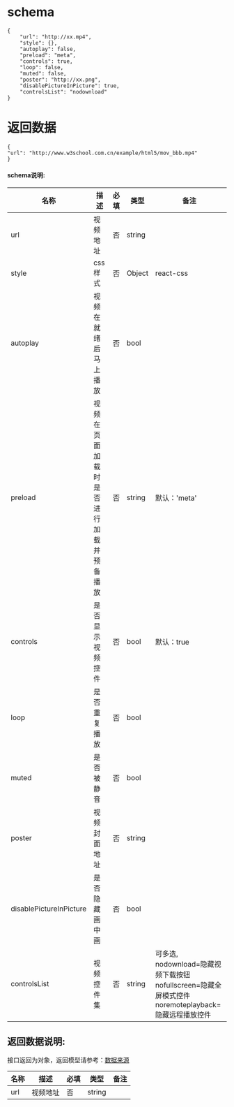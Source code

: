 # schema
```
{
	"url": "http://xx.mp4",
	"style": {},
	"autoplay": false,
	"preload": "meta",
	"controls": true,
	"loop": false,
	"muted": false,
	"poster": "http://xx.png",
	"disablePictureInPicture": true,
	"controlsList": "nodownload"
}
```

# 返回数据
```
{
"url": "http://www.w3school.com.cn/example/html5/mov_bbb.mp4"
}
```

#### schema说明:
| 名称 | 描述 | 必填 | 类型 | 备注 |
|--|--|--|--|--|
| url | 视频地址 | 否 | string |  |
| style | css样式 | 否 | Object | react-css |
| autoplay | 视频在就绪后马上播放 | 否 | bool |  |
| preload | 视频在页面加载时是否进行加载并预备播放 | 否 | string | 默认：'meta' |
| controls | 是否显示视频控件 | 否 | bool | 默认：true |
| loop | 是否重复播放 | 否 | bool |  |
| muted | 是否被静音 | 否 | bool |  |
| poster | 视频封面地址 | 否 | string |  |
| disablePictureInPicture | 是否隐藏画中画 | 否 | bool |  |
| controlsList | 视频控件集 | 否 | string | 可多选, nodownload=隐藏视频下载按钮 nofullscreen=隐藏全屏模式控件 noremoteplayback=隐藏远程播放控件 |

## 返回数据说明:
接口返回为对象，返回模型请参考：[数据来源](/数据来源.md)

| 名称 | 描述 | 必填 | 类型 | 备注 |
|--|--|--|--|--|
| url | 视频地址 | 否 | string |  |